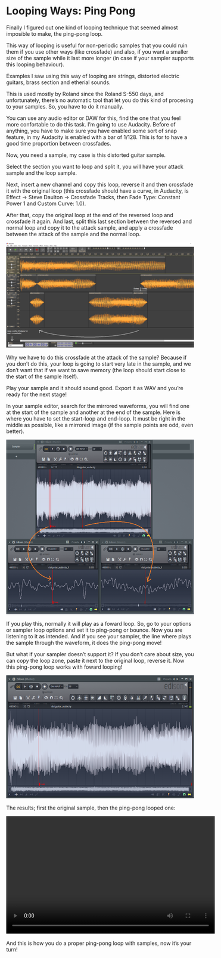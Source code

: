 # Looping Ways: Ping Pong

Finally I figured out one kind of looping technique that seemed almost imposible to make,
the ping-pong loop.

This way of looping is useful for non-periodic samples that you could ruin them if you use other ways
(like crossfade) and also, if you want a smaller size of the sample while it last more longer
(in case if your sampler supports this looping behaviour).

Examples I saw using this way of looping are strings, distorted electric guitars,
brass section and etherial sounds.

This is used mostly by Roland since the Roland S-550 days, and unfortunately,
there’s no automatic tool that let you do this kind of procesing to your samples.
So, you have to do it manually.

You can use any audio editor or DAW for this, find the one that you feel more confortable to do this task.
I’m going to use Audacity. Before of anything, you have to make sure you have enabled some sort
of snap feature, in my Audacity is enabled with a bar of 1/128. This is for to have
a good time proportion between crossfades.

Now, you need a sample, my case is this distorted guitar sample.

Select the section you want to loop and split it, you will have your attack sample and the loop sample.

Next, insert a new channel and copy this loop, reverse it and then crossfade it with the original loop
(this crossfade should have a curve, in Audacity, is Effect -> Steve Daulton -> Crossfade Tracks,
then Fade Type: Constant Power 1 and Custom Curve: 1.0).

After that, copy the original loop at the end of the reversed loop and crossfade it again. And last,
split this last section between the reversed and normal loop and copy it to the attack sample,
and apply a crossfade between the attack of the sample and the normal loop.

![pingpong_audacity.png](assets/img/pingpong/pingpong_audacity.png)

Why we have to do this crossfade at the attack of the sample? Because if you don’t do this,
your loop is going to start very late in the sample, and we don’t want that if we want to save memory
(the loop should start close to the start of the sample itself).

Play your sample and it should sound good. Export it as WAV and you’re ready for the next stage!

In your sample editor, search for the mirrored waveforms, you will find one at the start of the sample
and another at the end of the sample. Here is where you have to set the start-loop and end-loop.
It must be right in the middle as possible, like a mirrored image
(if the sample points are odd, even better).

![pingpong_startendloop.png](assets/img/pingpong/pingpong_startendloop.png)

If you play this, normally it will play as a foward loop. So, go to your options or sampler
loop options and set it to ping-pong or bounce. Now you are listening to it as intended.
And if you see your sampler, the line where plays the sample through the waveform,
it does the ping-pong move!

But what if your sampler doesn’t support it? If you don’t care about size, you can copy the loop zone,
paste it next to the original loop, reverse it. Now this ping-pong loop works with foward looping!

![pingpong_forward.png](assets/img/pingpong/pingpong_forward.png)

The results; first the original sample, then the ping-pong looped one:

<video width="560" height="315" controls>
  <source src="../assets/img/pingpong/0jo2pn.mp4" type="video/mp4">
</video>

And this is how you do a proper ping-pong loop with samples, now it’s your turn!

